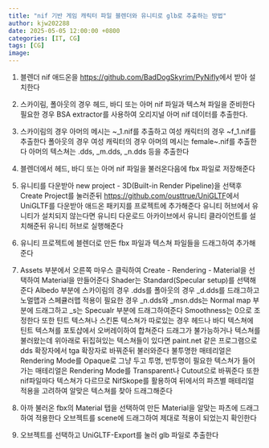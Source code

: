 ```yaml
---
title: "nif 기반 게임 캐릭터 파일 블렌더와 유니티로 glb로 추출하는 방법"
author: kjw202288
date: 2025-05-05 12:00:00 +0800
categories: [IT, CG]
tags: [CG]
image: 
---
```


1. 블렌더 nif 애드온을 <https://github.com/BadDogSkyrim/PyNifly>에서 받아 설치한다

2. 스카이림, 폴아웃의 경우 헤드, 바디 또는 아머 nif 파일과 텍스쳐 파일을 준비한다 필요한 경우 BSA extractor를 사용하여 오리지널 아머 nif 데이터를 추출한다.

3. 스카이림의 경우 아머의 메시는 ~_1.nif를 추출하고 여성 캐릭터의 경우 ~f_1.nif를 추출한다 폴아웃의 경우 여성 캐릭터의 경우 아머의 메시는 female~.nif를 추출한다 아머의 텍스쳐는 .dds, _m.dds, _n.dds 등을 추출한다

4. 블렌더에서 헤드, 바디 또는 아머 nif 파일을 불러온다음에 fbx 파일로 저장해준다

5. 유니티를 다운받아 new project - 3D(Built-in Render Pipeline)을 선택후 Create Project를 눌러준뒤 <https://github.com/ousttrue/UniGLTF>에서 UniGLTF를 다운받아 애드온 패키지를 프로젝트에 추가해준다 유니티 허브에서 유니티가 설치되지 않는다면 유니티 다운로드 아카이브에서 유니티 클라이언트를 설치해준뒤 유니티 허브로 실행해준다

6. 유니티 프로젝트에 블렌더로 만든 fbx 파일과 텍스쳐 파일들을 드래그하여 추가해준다

7. Assets 부분에서 오른쪽 마우스 클릭하여 Create - Rendering - Material을 선택하여 Material을 만들어준다 Shader는 Standard(Specular setup)를 선택해준다 Albedo 부분에 스카이림의 경우 .dds를 폴아웃의 경우 _d.dds를 드래그하고  노멀맵과 스페큘러맵 적용이 필요한 경우 _n.dds와 _msn.dds는 Normal map 부분에 드래그하고 _s는 Specualr 부분에 드래그하여준다 Smoothness는 0으로 조정한다 또한 틴트 텍스쳐나 스킨톤 텍스쳐가 따로있는 경우 헤드나 바디 텍스쳐에 틴트 텍스쳐를 포토샵에서 오버레이하여 합쳐준다 드래그가 불가능하거나 텍스쳐를 불러왔는데 위아래로 뒤집혀있는 텍스쳐들이 있다면 paint.net 같은 프로그램으로 dds 확장자에서 tga 확장자로 바꿔준뒤 불러와준다 불투명한 매테리얼은 Rendering Mode를 Opaque로 그냥 두고 투명, 반투명이 필요한 텍스쳐가 들어가는 매테리얼은 Rendering Mode를 Transparent나 Cutout으로 바꿔준다 또한 nif파일마다 텍스쳐가 다르므로 NifSkope를 활용하여 뒤에서의 파츠별 매테리얼 적용을 고려하여 알맞은 텍스쳐를 찾아 드래그해준다

8. 아까 불러온 fbx의 Material 탭을 선택하여 만든 Material을 알맞는 파츠에 드래그하여 적용한다 오브젝트를 scene에 드래그하여 제대로 적용이 되었는지 확인한다

9. 오브젝트를 선택하고 UniGLTF-Export를 눌러 glb 파일로 추출한다